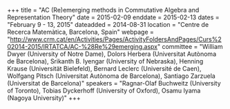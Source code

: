 +++
title = "AC (Re)emerging methods in Commutative Algebra and Representation Theory"
date = 2015-02-09
enddate = 2015-02-13
dates = "February 9 - 13, 2015"
dateadded = 2014-08-31
location = "Centre de Recerca Matemàtica, Barcelona, Spain"
webpage = "http://www.crm.cat/en/Activities/Pages/ActivityFoldersAndPages/Curs%202014-2015/IRTATCA/AC-%28Re%29emerging.aspx"
committee = "William Dwyer (University of Notre Dame), Dolors Herbera (Universitat Autònoma de Barcelona), Srikanth B. Iyengar (University of Nebraska), Henning Krause (Universität Bielefeld), Bernard Leclerc (Université de Caen), Wolfgang Pitsch (Universitat Autònoma de Barcelona), Santiago Zarzuela (Universitat de Barcelona)"
speakers = "Ragnar-Olaf Buchweitz (University of Toronto), Tobias Dyckerhoff (University of Oxford), Osamu Iyama (Nagoya University)"
+++
